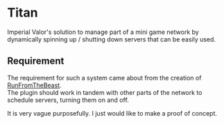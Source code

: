 # Titan
Imperial Valor's solution to manage part of a mini game network by dynamically spinning up / shutting down servers that can be easily used.
## Requirement
The requirement for such a system came about from the creation of [RunFromTheBeast](https://github.com/imperialvalordev/RunFromTheBeast).  
The plugin should work in tandem with other parts of the network to schedule servers, turning them on and off.

It is very vague purposefully. I just would like to make a proof of concept.
